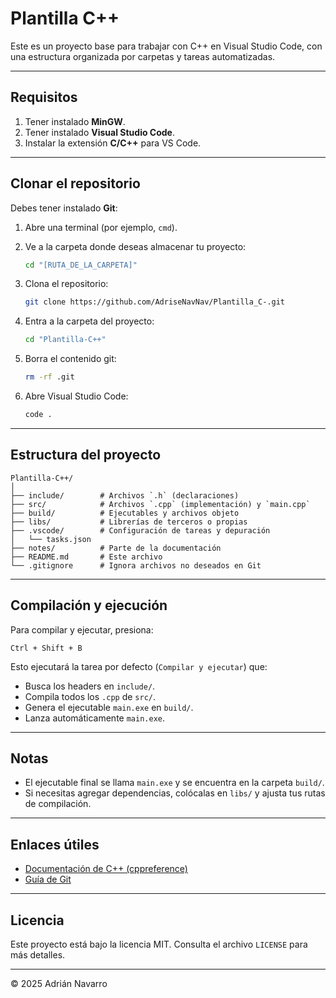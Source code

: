 # Plantilla C++

Este es un proyecto base para trabajar con C++ en Visual Studio Code, con una estructura organizada por carpetas y tareas automatizadas.

---

## Requisitos

1. Tener instalado **MinGW**.
2. Tener instalado **Visual Studio Code**.
3. Instalar la extensión **C/C++** para VS Code.

---

## Clonar el repositorio

Debes tener instalado **Git**:

1. Abre una terminal (por ejemplo, `cmd`).
2. Ve a la carpeta donde deseas almacenar tu proyecto:

   ```bash
   cd "[RUTA_DE_LA_CARPETA]"
   ```
3. Clona el repositorio:

   ```bash
   git clone https://github.com/AdriseNavNav/Plantilla_C-.git
   ```
4. Entra a la carpeta del proyecto:

   ```bash
   cd "Plantilla-C++"
   ```
5. Borra el contenido git:

   ```bash
   rm -rf .git
   ```
6. Abre Visual Studio Code:

   ```bash
   code .
   ```

---

## Estructura del proyecto

```text
Plantilla-C++/
│
├── include/        # Archivos `.h` (declaraciones)
├── src/            # Archivos `.cpp` (implementación) y `main.cpp`
├── build/          # Ejecutables y archivos objeto
├── libs/           # Librerías de terceros o propias
├── .vscode/        # Configuración de tareas y depuración
│   └── tasks.json
├── notes/          # Parte de la documentación
├── README.md       # Este archivo
└── .gitignore      # Ignora archivos no deseados en Git
```

---

## Compilación y ejecución

Para compilar y ejecutar, presiona:

```text
Ctrl + Shift + B
```

Esto ejecutará la tarea por defecto (`Compilar y ejecutar`) que:

* Busca los headers en `include/`.
* Compila todos los `.cpp` de `src/`.
* Genera el ejecutable `main.exe` en `build/`.
* Lanza automáticamente `main.exe`.

---

## Notas

* El ejecutable final se llama `main.exe` y se encuentra en la carpeta `build/`.
* Si necesitas agregar dependencias, colócalas en `libs/` y ajusta tus rutas de compilación.

---

## Enlaces útiles

* [Documentación de C++ (cppreference)](https://en.cppreference.com/)
* [Guía de Git](https://git-scm.com/doc)

---

## Licencia

Este proyecto está bajo la licencia MIT. Consulta el archivo `LICENSE` para más detalles.

---

© 2025 Adrián Navarro